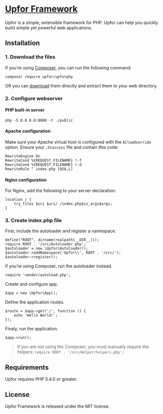 # [Upfor Framework](http://framework.upfor.club)
Upfor is a simple, extensible framework for PHP. Upfor can help you quickly build simple yet powerful web applications.

## Installation
### 1. Download the files
If you’re using [Composer](https://getcomposer.org), you can run the following command:
```
composer require upfor/upforphp
```
OR you can [download](https://github.com/upfor/upforphp/archive/master.zip) them directly and extract them to your web directory.

### 2. Configure webserver
#### PHP built-in server
```
php -S 0.0.0.0:8080 -t ./public
```

#### Apache configuration
Make sure your Apache virtual host is configured with the `AllowOverride` option. Ensure your `.htaccess` file and contain this code:
```
RewriteEngine On
RewriteCond %{REQUEST_FILENAME} !-f
RewriteCond %{REQUEST_FILENAME} !-d
RewriteRule ^ index.php [QSA,L]
```

#### Nginx configuration
For Nginx, add the following to your server declaration:
```
location / {
    try_files $uri $uri/ /index.php$is_args$args;
}
```

### 3. Create index.php file
First, include the autoloader and register a namespace.
```
define("ROOT", dirname(realpath(__DIR__)));
require ROOT . '/src/Autoloader.php';
$autoloader = new \Upfor\Autoloader();
$autoloader->addNamespace('Upfor\\', ROOT . '/src/');
$autoloader->register();
```

If you’re using Composer, run the autoloader instead.
```
require 'vendor/autoload.php';
```

Create and configure app.
```
$app = new \Upfor\App();
```

Define the application routes.
```
$route = $app->get('/', function () {
    echo 'Hello World!';
});
```

Finaly, run the application.
```
$app->run();
```

> If you are not using the Composer, you must manually require the helpers:
> `require ROOT . '/src/Helper/helpers.php';`


## Requirements
Upfor requires PHP 5.4.0 or greater.

## License
Upfor Framework is released under the MIT license.

